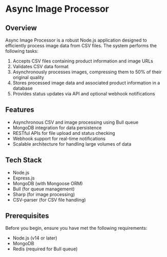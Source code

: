 # Async Image Processor

## Overview

Async Image Processor is a robust Node.js application designed to efficiently process image data from CSV files. The system performs the following tasks:

1. Accepts CSV files containing product information and image URLs
2. Validates CSV data format
3. Asynchronously processes images, compressing them to 50% of their original quality
4. Stores processed image data and associated product information in a database
5. Provides status updates via API and optional webhook notifications

## Features

- Asynchronous CSV and image processing using Bull queue
- MongoDB integration for data persistence
- RESTful APIs for file upload and status checking
- Webhook support for real-time notifications
- Scalable architecture for handling large volumes of data

## Tech Stack

- Node.js
- Express.js
- MongoDB (with Mongoose ORM)
- Bull (for queue management)
- Sharp (for image processing)
- CSV-parser (for CSV file handling)

## Prerequisites

Before you begin, ensure you have met the following requirements:

- Node.js (v14 or later)
- MongoDB
- Redis (required for Bull queue)

